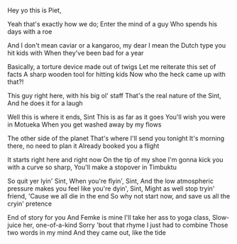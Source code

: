 Hey yo this is Piet,

Yeah that's exactly how we do;
Enter the mind of a guy
Who spends his days with a roe

And I don't mean caviar or a kangaroo, my dear
I mean the Dutch type you hit kids with
When they've been bad for a year

Basically, a torture device made out of twigs
Let me reiterate this set of facts
A sharp wooden tool for hitting kids
Now who the heck came up with that?!

This guy right here, with his big ol' staff
That's the real nature of the Sint,
And he does it for a laugh

Well this is where it ends, Sint
This is as far as it goes
You'll wish you were in Motueka
When you get washed away by my flows

The other side of the planet
That's where I'll send you tonight
It's morning there, no need to plan it
Already booked you a flight

It starts right here and right now
On the tip of my shoe
I'm gonna kick you with a curve so sharp,
You'll make a stopover in Timbuktu

So quit yer lyin' Sint,
When you're flyin', Sint,
And the low atmospheric pressure makes you feel like you're dyin', Sint,
Might as well stop tryin' friend,
'Cause we all die in the end
So why not start now, and save us all the cryin' pretence

End of story for you
And Femke is mine
I'll take her ass to yoga class,
Slow-juice her, one-of-a-kind
Sorry 'bout that rhyme
I just had to combine
Those two words in my mind
And they came out, like the tide

